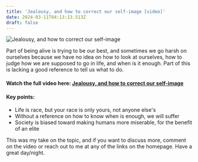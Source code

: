 ```yaml
---
title: 'Jealousy, and how to correct our self-image [video]'
date: 2024-03-11T04:13:13.513Z
draft: false
---
```


![Jealousy, and how to correct our self-image](https://i.imgur.com/YkWnwaqm.png)

Part of being alive is trying to be our best, and sometimes we go harsh on ourselves because we have no idea on how to look at ourselves, how to judge how we are supposed to go in life, and when is it enough. Part of this is lacking a good reference to tell us what to do.

#### Watch the full video here: [Jealousy, and how to correct our self-image](https://youtu.be/id_crwNLx7A "Jealousy, and how to correct our self-image")

#### Key points:

* Life is race, but your race is only yours, not anyone else's
* Without a reference on how to know when is enough, we will suffer
* Society is biased toward making humans more miserable, for the benefit of an elite

This was my take on the topic, and if you want to discuss more, comment on the video or reach out to me at any of the links on the homepage. Have a great day/night.
